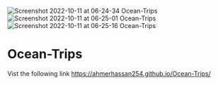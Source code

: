 ![Screenshot 2022-10-11 at 06-24-34 Ocean-Trips](https://user-images.githubusercontent.com/104522504/196457032-6cab3104-391d-48c7-a074-7ab43bc7e52e.png)
![Screenshot 2022-10-11 at 06-25-01 Ocean-Trips](https://user-images.githubusercontent.com/104522504/196457259-8271a9ca-6f7f-4b0f-9250-34993f25a8fb.png)
![Screenshot 2022-10-11 at 06-25-16 Ocean-Trips](https://user-images.githubusercontent.com/104522504/196457705-44c19c82-dff5-4ab4-a096-04b21b91b36b.png)
# Ocean-Trips
 Vist the following link
 https://ahmerhassan254.github.io/Ocean-Trips/
